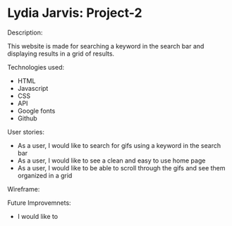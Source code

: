 # Lydia Jarvis: Project-2
Description:

This website is made for searching a keyword in the search bar and displaying results in a grid of results.

Technologies used:
- HTML
- Javascript
- CSS
- API
- Google fonts
- Github

User stories:
- As a user, I would like to search for gifs using a keyword in the search bar
- As a user, I would like to see a clean and easy to use home page
- As a user, I would like to be able to scroll through the gifs and see them organized in a grid

Wireframe:

Future Improvemnets:
- I would like to 